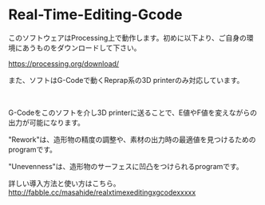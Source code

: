 # Real-Time-Editing-Gcode
このソフトウェアはProcessing上で動作します。初めに以下より、ご自身の環境にあうものをダウンロードして下さい。

https://processing.org/download/

また、ソフトはG-Codeで動くReprap系の3D printerのみ対応しています。

<br>

G-Codeをこのソフトを介し3D printerに送ることで、E値やF値を変えながらの出力が可能になります。

"Rework"は、造形物の精度の調整や、素材の出力時の最適値を見つけるためのprogramです。

"Unevenness"は、造形物のサーフェスに凹凸をつけられるprogramです。

詳しい導入方法と使い方はこちら。http://fabble.cc/masahide/realxtimexeditingxgcodexxxxx
